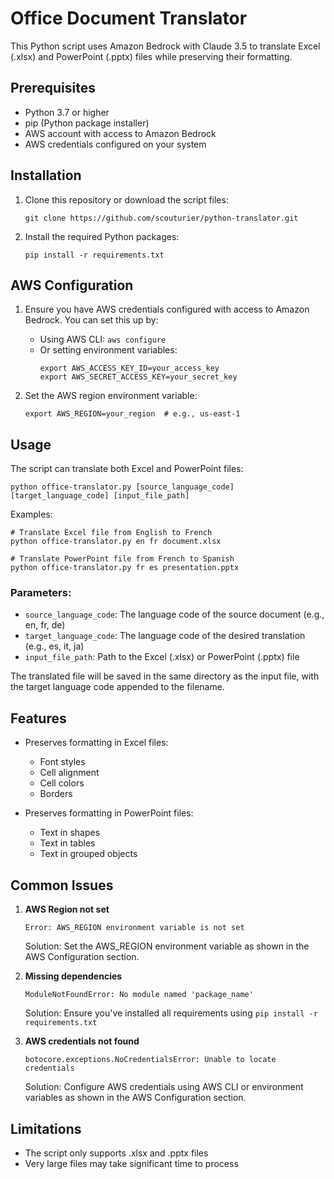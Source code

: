 # Office Document Translator

This Python script uses Amazon Bedrock with Claude 3.5 to translate Excel (.xlsx) and PowerPoint (.pptx) files while preserving their formatting.

## Prerequisites

- Python 3.7 or higher
- pip (Python package installer)
- AWS account with access to Amazon Bedrock
- AWS credentials configured on your system

## Installation

1. Clone this repository or download the script files:
   ```
   git clone https://github.com/scouturier/python-translator.git
   ```

2. Install the required Python packages:
   ```
   pip install -r requirements.txt
   ```

## AWS Configuration

1. Ensure you have AWS credentials configured with access to Amazon Bedrock. You can set this up by:
   - Using AWS CLI: `aws configure`
   - Or setting environment variables:
     ```
     export AWS_ACCESS_KEY_ID=your_access_key
     export AWS_SECRET_ACCESS_KEY=your_secret_key
     ```

2. Set the AWS region environment variable:
   ```
   export AWS_REGION=your_region  # e.g., us-east-1
   ```

## Usage

The script can translate both Excel and PowerPoint files:

```
python office-translator.py [source_language_code] [target_language_code] [input_file_path]
```

Examples:
```
# Translate Excel file from English to French
python office-translator.py en fr document.xlsx

# Translate PowerPoint file from French to Spanish
python office-translator.py fr es presentation.pptx
```

### Parameters:
- `source_language_code`: The language code of the source document (e.g., en, fr, de)
- `target_language_code`: The language code of the desired translation (e.g., es, it, ja)
- `input_file_path`: Path to the Excel (.xlsx) or PowerPoint (.pptx) file

The translated file will be saved in the same directory as the input file, with the target language code appended to the filename.

## Features

- Preserves formatting in Excel files:
  - Font styles
  - Cell alignment
  - Cell colors
  - Borders

- Preserves formatting in PowerPoint files:
  - Text in shapes
  - Text in tables
  - Text in grouped objects

## Common Issues

1. **AWS Region not set**
   ```
   Error: AWS_REGION environment variable is not set
   ```
   Solution: Set the AWS_REGION environment variable as shown in the AWS Configuration section.

2. **Missing dependencies**
   ```
   ModuleNotFoundError: No module named 'package_name'
   ```
   Solution: Ensure you've installed all requirements using `pip install -r requirements.txt`

3. **AWS credentials not found**
   ```
   botocore.exceptions.NoCredentialsError: Unable to locate credentials
   ```
   Solution: Configure AWS credentials using AWS CLI or environment variables as shown in the AWS Configuration section.

## Limitations

- The script only supports .xlsx and .pptx files
- Very large files may take significant time to process
